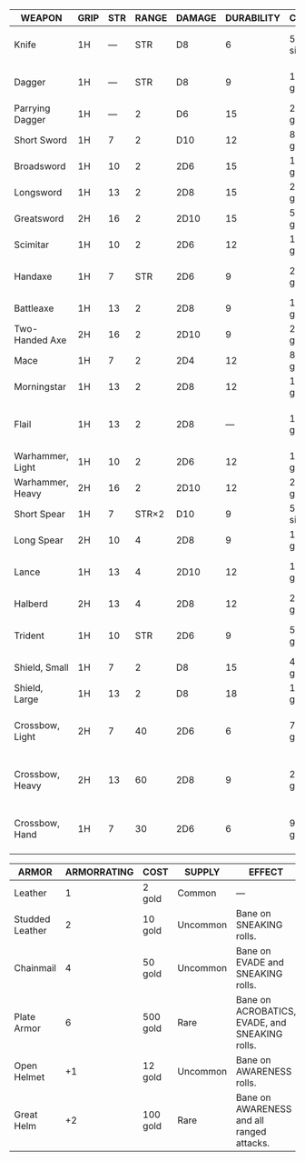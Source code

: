 | WEAPON           | GRIP | STR | RANGE | DAMAGE | DURABILITY | COST     | SUPPLY   | FEATURES                                          |
| ---------------- | ---- | --- | ----- | ------ | ---------- | -------- | -------- | ------------------------------------------------- |
| Knife            | 1H   | —   | STR   | D8     | 6          | 5 silver | Common   | Subtle, piercing,can be thrown                    |
| Dagger           | 1H   | —   | STR   | D8     | 9          | 1 gold   | Common   | Subtle, piercing, slashing,can be thrown          |
| Parrying Dagger  | 1H   | —   | 2     | D6     | 15         | 2 gold   | Uncommon | Subtle, piercing, slashing                        |
| Short Sword      | 1H   | 7   | 2     | D10    | 12         | 8 gold   | Common   | Piercing, slashing                                |
| Broadsword       | 1H   | 10  | 2     | 2D6    | 15         | 12 gold  | Common   | Piercing, slashing                                |
| Longsword        | 1H   | 13  | 2     | 2D8    | 15         | 25 gold  | Uncommon | Piercing, slashing                                |
| Greatsword       | 2H   | 16  | 2     | 2D10   | 15         | 50 gold  | Rare     | Piercing, slashing                                |
| Scimitar         | 1H   | 10  | 2     | 2D6    | 12         | 10 gold  | Uncommon | Toppling, slashing                                |
| Handaxe          | 1H   | 7   | STR   | 2D6    | 9          | 2 gold   | Common   | Toppling, slashing,can be thrown                  |
| Battleaxe        | 1H   | 13  | 2     | 2D8    | 9          | 10 gold  | Uncommon | Toppling, slashing                                |
| Two-Handed Axe   | 2H   | 16  | 2     | 2D10   | 9          | 25 gold  | Uncommon | Toppling, slashing                                |
| Mace             | 1H   | 7   | 2     | 2D4    | 12         | 8 gold   | Common   | Bludgeoning                                       |
| Morningstar      | 1H   | 13  | 2     | 2D8    | 12         | 14 gold  | Uncommon | Bludgeoning                                       |
| Flail            | 1H   | 13  | 2     | 2D8    | —          | 16 gold  | Uncommon | Bludgeoning, toppling,cannot be used for parrying |
| Warhammer, Light | 1H   | 10  | 2     | 2D6    | 12         | 10 gold  | Uncommon | Bludgeoning, toppling                             |
| Warhammer, Heavy | 2H   | 16  | 2     | 2D10   | 12         | 20 gold  | Uncommon | Bludgeoning, toppling                             |
| Short Spear      | 1H   | 7   | STR×2 | D10    | 9          | 5 silver | Common   | Piercing, can be thrown                           |
| Long Spear       | 2H   | 10  | 4     | 2D8    | 9          | 1 gold   | Common   | Long, piercing                                    |
| Lance            | 1H   | 13  | 4     | 2D10   | 12         | 12 gold  | Rare     | Long, piercing, requirescombat trained mount      |
| Halberd          | 2H   | 13  | 4     | 2D8    | 12         | 20 gold  | Rare     | Long, toppling, piercing,slashing                 |
| Trident          | 1H   | 10  | STR   | 2D6    | 9          | 5 gold   | Uncommon | Toppling, piercing,can be thrown                  |
| Shield, Small    | 1H   | 7   | 2     | D8     | 15         | 4 gold   | Common   | Bludgeoning                                       |
| Shield, Large    | 1H   | 13  | 2     | D8     | 18         | 12 gold  | Common   | Bludgeoning                                       |
| Crossbow, Light  | 2H   | 7   | 40    | 2D6    | 6          | 75 gold  | Uncommon | Piercing, requires quiver,no damage bonus         |
| Crossbow, Heavy  | 2H   | 13  | 60    | 2D8    | 9          | 200 gold | Rare     | Piercing, requires quiver,no damage bonus         |
| Crossbow, Hand   | 1H   | 7   | 30    | 2D6    | 6          | 90 gold  | Rare     | Piercing, requires quiver,no damage bonus         |


| ARMOR           | ARMORRATING | COST     | SUPPLY   | EFFECT                                         |
| --------------- | ----------- | -------- | -------- | ---------------------------------------------- |
| Leather         | 1           | 2 gold   | Common   | —                                              |
| Studded Leather | 2           | 10 gold  | Uncommon | Bane on SNEAKING rolls.                        |
| Chainmail       | 4           | 50 gold  | Uncommon | Bane on EVADE and SNEAKING rolls.              |
| Plate Armor     | 6           | 500 gold | Rare     | Bane on ACROBATICS, EVADE, and SNEAKING rolls. |
| Open Helmet     | +1          | 12 gold  | Uncommon | Bane on AWARENESS rolls.                       |
| Great Helm      | +2          | 100 gold | Rare     | Bane on AWARENESS and all ranged attacks.      |
